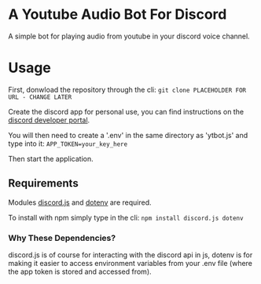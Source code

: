 # A Youtube Audio Bot For Discord

A simple bot for playing audio from youtube in your discord voice channel.

# Usage

First, donwload the repository through the cli:
`git clone PLACEHOLDER FOR URL - CHANGE LATER`

Create the discord app for personal use, you can find instructions on the [discord developer portal](https://discord.com/developers/docs/quick-start/getting-started#step-1-creating-an-app).

You will then need to create a '.env' in the same directory as 'ytbot.js' and type into it:
`APP_TOKEN=your_key_here`

Then start the application.

## Requirements

Modules [discord.js](https://www.npmjs.com/package/discord.js?activeTab=readme) and [dotenv](https://www.npmjs.com/package/dotenv) are required.

To install with npm simply type in the cli:
`npm install discord.js dotenv`

### Why These Dependencies?
discord.js is of course for interacting with the discord api in js, dotenv is for making it easier to access environment variables from your .env file (where the app token is stored and accessed from).